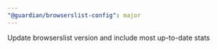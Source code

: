 ```yaml
---
"@guardian/browserslist-config": major
---
```


Update browserslist version and include most up-to-date stats
